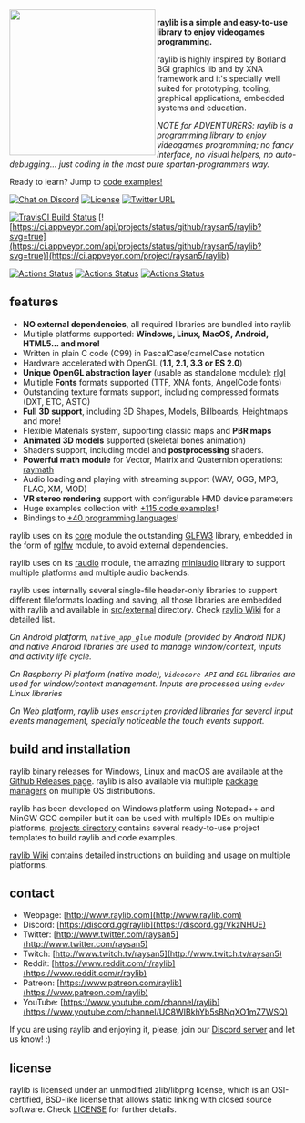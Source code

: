 <img align="left" src="https://github.com/raysan5/raylib/blob/master/logo/raylib_256x256.png" width=256>

**raylib is a simple and easy-to-use library to enjoy videogames programming.**

raylib is highly inspired by Borland BGI graphics lib and by XNA framework and it's specially well suited for prototyping, tooling, graphical applications, embedded systems and education.

*NOTE for ADVENTURERS: raylib is a programming library to enjoy videogames programming; no fancy interface, no visual helpers, no auto-debugging... just coding in the most pure spartan-programmers way.*

Ready to learn? Jump to [code examples!](http://www.raylib.com/examples.html)

[![Chat on Discord](https://img.shields.io/discord/426912293134270465.svg?logo=discord)](https://discord.gg/VkzNHUE)
[![License](https://img.shields.io/badge/license-zlib%2Flibpng-blue.svg)](LICENSE)
[![Twitter URL](https://img.shields.io/twitter/url/http/shields.io.svg?style=social&label=@raysan5)](https://twitter.com/raysan5)

[![TravisCI Build Status](https://travis-ci.org/raysan5/raylib.svg?branch=master)](https://travis-ci.org/raysan5/raylib)
[![https://ci.appveyor.com/api/projects/status/github/raysan5/raylib?svg=true](https://ci.appveyor.com/api/projects/status/github/raysan5/raylib?svg=true)](https://ci.appveyor.com/project/raysan5/raylib)

[![Actions Status](https://github.com/raysan5/raylib/workflows/CI%20-%20Source%20&%20Examples%20-%20Windows/badge.svg)](https://github.com/raysan5/raylib/actions)
[![Actions Status](https://github.com/raysan5/raylib/workflows/CI%20-%20Source%20&%20Examples%20-%20Linux/badge.svg)](https://github.com/raysan5/raylib/actions)
[![Actions Status](https://github.com/raysan5/raylib/workflows/CI%20-%20Source%20&%20Examples%20-%20macOS/badge.svg)](https://github.com/raysan5/raylib/actions)

features
--------
  - **NO external dependencies**, all required libraries are bundled into raylib
  - Multiple platforms supported: **Windows, Linux, MacOS, Android, HTML5... and more!**
  - Written in plain C code (C99) in PascalCase/camelCase notation
  - Hardware accelerated with OpenGL (**1.1, 2.1, 3.3 or ES 2.0**)
  - **Unique OpenGL abstraction layer** (usable as standalone module): [rlgl](https://github.com/raysan5/raylib/blob/master/src/rlgl.h)
  - Multiple **Fonts** formats supported (TTF, XNA fonts, AngelCode fonts)
  - Outstanding texture formats support, including compressed formats (DXT, ETC, ASTC)
  - **Full 3D support**, including 3D Shapes, Models, Billboards, Heightmaps and more! 
  - Flexible Materials system, supporting classic maps and **PBR maps**
  - **Animated 3D models** supported (skeletal bones animation)
  - Shaders support, including model and **postprocessing** shaders.
  - **Powerful math module** for Vector, Matrix and Quaternion operations: [raymath](https://github.com/raysan5/raylib/blob/master/src/raymath.h)
  - Audio loading and playing with streaming support (WAV, OGG, MP3, FLAC, XM, MOD)
  - **VR stereo rendering** support with configurable HMD device parameters
  - Huge examples collection with [+115 code examples](https://github.com/raysan5/raylib/tree/master/examples)!
  - Bindings to [+40 programming languages](https://github.com/raysan5/raylib/blob/master/BINDINGS.md)!

raylib uses on its [core](https://github.com/raysan5/raylib/blob/master/src/core.c) module the outstanding [GLFW3](http://www.glfw.org/) library, embedded in the form of [rglfw](https://github.com/raysan5/raylib/blob/master/src/rglfw.c) module, to avoid external dependencies.

raylib uses on its [raudio](https://github.com/raysan5/raylib/blob/master/src/raudio.c) module, the amazing [miniaudio](https://github.com/dr-soft/miniaudio) library to support multiple platforms and multiple audio backends.

raylib uses internally several single-file header-only libraries to support different fileformats loading and saving, all those libraries are embedded with raylib and available in [src/external](https://github.com/raysan5/raylib/tree/master/src/external) directory. Check [raylib Wiki](https://github.com/raysan5/raylib/wiki/raylib-dependencies) for a detailed list.

*On Android platform, `native_app_glue` module (provided by Android NDK) and native Android libraries are used to manage window/context, inputs and activity life cycle.*

*On Raspberry Pi platform (native mode), `Videocore API` and `EGL` libraries are used for window/context management. Inputs are processed using `evdev` Linux libraries*

*On Web platform, raylib uses `emscripten` provided libraries for several input events management, specially noticeable the touch events support.*

build and installation
----------------------

raylib binary releases for Windows, Linux and macOS are available at the [Github Releases page](https://github.com/raysan5/raylib/releases). raylib is also available via multiple [package managers](https://github.com/raysan5/raylib/issues/613) on multiple OS distributions.

raylib has been developed on Windows platform using Notepad++ and MinGW GCC compiler but it can be used with multiple IDEs on multiple platforms, [projects directory](https://github.com/raysan5/raylib/tree/master/projects) contains several ready-to-use project templates to build raylib and code examples.

[raylib Wiki](https://github.com/raysan5/raylib/wiki#development-platforms) contains detailed instructions on building and usage on multiple platforms.

contact
-------

   * Webpage: [http://www.raylib.com](http://www.raylib.com)
   * Discord: [https://discord.gg/raylib](https://discord.gg/VkzNHUE)
   * Twitter: [http://www.twitter.com/raysan5](http://www.twitter.com/raysan5)
   * Twitch: [http://www.twitch.tv/raysan5](http://www.twitch.tv/raysan5)
   * Reddit: [https://www.reddit.com/r/raylib](https://www.reddit.com/r/raylib)
   * Patreon: [https://www.patreon.com/raylib](https://www.patreon.com/raylib)
   * YouTube: [https://www.youtube.com/channel/raylib](https://www.youtube.com/channel/UC8WIBkhYb5sBNqXO1mZ7WSQ)

If you are using raylib and enjoying it, please, join our [Discord server](https://discord.gg/VkzNHUE) and let us know! :)

license
-------

raylib is licensed under an unmodified zlib/libpng license, which is an OSI-certified, BSD-like license that allows static linking with closed source software. Check [LICENSE](LICENSE.md) for further details.
